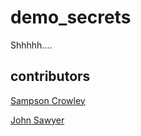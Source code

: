 demo_secrets
============

Shhhhh....


## contributors

[Sampson Crowley](https://github.com/SampsonCrowley)

[John Sawyer](https://github.com/SawyerMerchant/)
